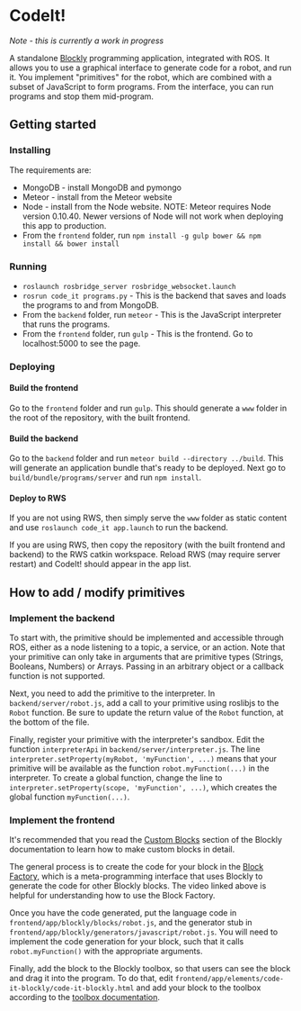 # CodeIt!
*Note - this is currently a work in progress*

A standalone [Blockly](https://developers.google.com/blockly/) programming application, integrated with ROS.
It allows you to use a graphical interface to generate code for a robot, and run it.
You implement "primitives" for the robot, which are combined with a subset of JavaScript to form programs.
From the interface, you can run programs and stop them mid-program.

## Getting started
### Installing
The requirements are:
- MongoDB - install MongoDB and pymongo
- Meteor - install from the Meteor website
- Node - install from the Node website.
  NOTE: Meteor requires Node version 0.10.40.
  Newer versions of Node will not work when deploying this app to production.
- From the `frontend` folder, run `npm install -g gulp bower && npm install && bower install`

### Running
- `roslaunch rosbridge_server rosbridge_websocket.launch`
- `rosrun code_it programs.py` - This is the backend that saves and loads the programs to and from MongoDB.
- From the `backend` folder, run `meteor` - This is the JavaScript interpreter that runs the programs.
- From the `frontend` folder, run `gulp` - This is the frontend. Go to localhost:5000 to see the page.

### Deploying
#### Build the frontend
Go to the `frontend` folder and run `gulp`.
This should generate a `www` folder in the root of the repository, with the built frontend.

#### Build the backend
Go to the `backend` folder and run `meteor build --directory ../build`.
This will generate an application bundle that's ready to be deployed.
Next go to `build/bundle/programs/server` and run `npm install`.

#### Deploy to RWS
If you are not using RWS, then simply serve the `www` folder as static content and use `roslaunch code_it app.launch` to run the backend.

If you are using RWS, then copy the repository (with the built frontend and backend) to the RWS catkin workspace.
Reload RWS (may require server restart) and CodeIt! should appear in the app list.

## How to add / modify primitives
### Implement the backend
To start with, the primitive should be implemented and accessible through ROS, either as a node listening to a topic, a service, or an action.
Note that your primitive can only take in arguments that are primitive types (Strings, Booleans, Numbers) or Arrays.
Passing in an arbitrary object or a callback function is not supported.

Next, you need to add the primitive to the interpreter.
In `backend/server/robot.js`, add a call to your primitive using roslibjs to the `Robot` function.
Be sure to update the return value of the `Robot` function, at the bottom of the file.

Finally, register your primitive with the interpreter's sandbox.
Edit the function `interpreterApi` in `backend/server/interpreter.js`.
The line `interpreter.setProperty(myRobot, 'myFunction', ...)` means that your primitive will be available as the function `robot.myFunction(...)` in the interpreter.
To create a global function, change the line to `interpreter.setProperty(scope, 'myFunction', ...)`, which creates the global function `myFunction(...)`.

### Implement the frontend
It's recommended that you read the [Custom Blocks](https://developers.google.com/blockly/custom-blocks/overview) section of the Blockly documentation to learn how to make custom blocks in detail.

The general process is to create the code for your block in the [Block Factory](https://developers.google.com/blockly/custom-blocks/block-factory), which is a meta-programming interface that uses Blockly to generate the code for other Blockly blocks.
The video linked above is helpful for understanding how to use the Block Factory.

Once you have the code generated, put the language code in `frontend/app/blockly/blocks/robot.js`, and the generator stub in `frontend/app/blockly/generators/javascript/robot.js`.
You will need to implement the code generation for your block, such that it calls `robot.myFunction()` with the appropriate arguments.

Finally, add the block to the Blockly toolbox, so that users can see the block and drag it into the program.
To do that, edit `frontend/app/elements/code-it-blockly/code-it-blockly.html` and add your block to the toolbox according to the [toolbox documentation](https://developers.google.com/blockly/installation/toolbox).
